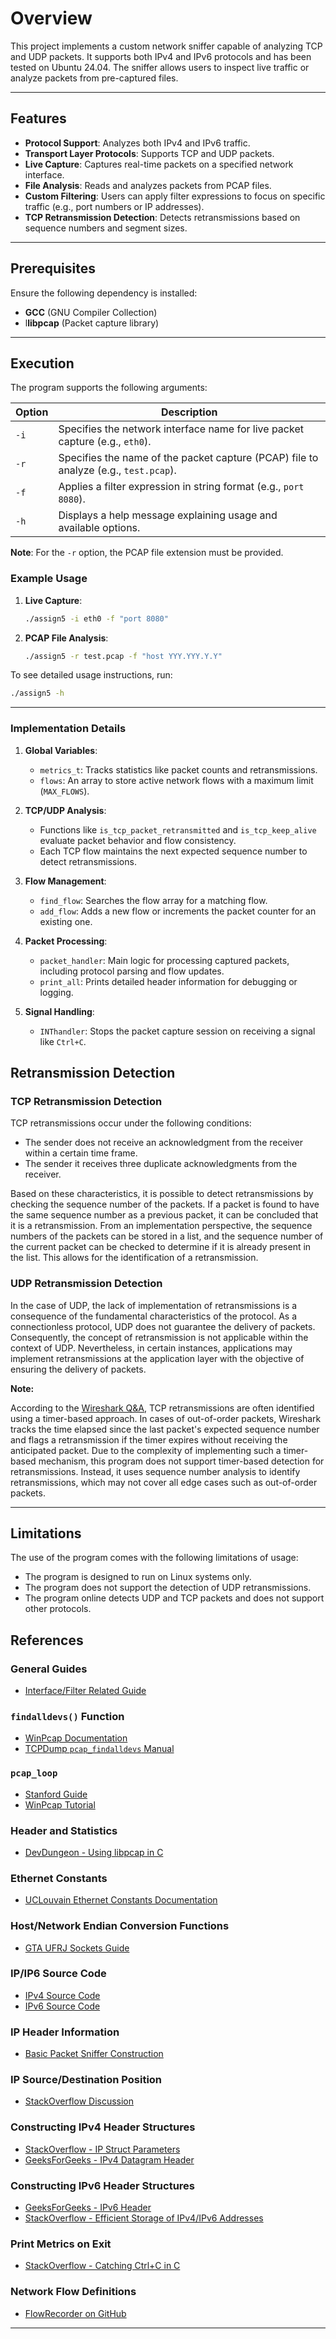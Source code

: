 # Overview

This project implements a custom network sniffer capable of analyzing TCP and UDP packets. It supports both IPv4 and IPv6 protocols and has been tested on Ubuntu 24.04. The sniffer allows users to inspect live traffic or analyze packets from pre-captured files.

---

## Features

- **Protocol Support**: Analyzes both IPv4 and IPv6 traffic.
- **Transport Layer Protocols**: Supports TCP and UDP packets.
- **Live Capture**: Captures real-time packets on a specified network interface.
- **File Analysis**: Reads and analyzes packets from PCAP files.
- **Custom Filtering**: Users can apply filter expressions to focus on specific traffic (e.g., port numbers or IP addresses).
- **TCP Retransmission Detection**: Detects retransmissions based on sequence numbers and segment sizes.

---

## Prerequisites

Ensure the following dependency is installed:

- **GCC** (GNU Compiler Collection)
- l**libpcap** (Packet capture library)

---

## Execution

The program supports the following arguments:

| Option | Description                                                                                   |
|--------|-----------------------------------------------------------------------------------------------|
| `-i`   | Specifies the network interface name for live packet capture (e.g., `eth0`).                 |
| `-r`   | Specifies the name of the packet capture (PCAP) file to analyze (e.g., `test.pcap`).          |
| `-f`   | Applies a filter expression in string format (e.g., `port 8080`).                             |
| `-h`   | Displays a help message explaining usage and available options.                               |

**Note**: For the `-r` option, the PCAP file extension must be provided.

### Example Usage

1. **Live Capture**:

   ```bash
   ./assign5 -i eth0 -f "port 8080"
   ```

2. **PCAP File Analysis**:

   ```bash
   ./assign5 -r test.pcap -f "host YYY.YYY.Y.Y"
   ```

To see detailed usage instructions, run:

```bash
./assign5 -h
```

---

### Implementation Details

1. **Global Variables**:
   - `metrics_t`: Tracks statistics like packet counts and retransmissions.
   - `flows`: An array to store active network flows with a maximum limit (`MAX_FLOWS`).

2. **TCP/UDP Analysis**:
   - Functions like `is_tcp_packet_retransmitted` and `is_tcp_keep_alive` evaluate packet behavior and flow consistency.
   - Each TCP flow maintains the next expected sequence number to detect retransmissions.

3. **Flow Management**:
   - `find_flow`: Searches the flow array for a matching flow.
   - `add_flow`: Adds a new flow or increments the packet counter for an existing one.

4. **Packet Processing**:
   - `packet_handler`: Main logic for processing captured packets, including protocol parsing and flow updates.
   - `print_all`: Prints detailed header information for debugging or logging.

5. **Signal Handling**:
   - `INThandler`: Stops the packet capture session on receiving a signal like `Ctrl+C`.



## Retransmission Detection

### TCP Retransmission Detection

TCP retransmissions occur under the following conditions:

- The sender does not receive an acknowledgment from the receiver within a certain time frame.
- The sender it receives three duplicate acknowledgments from the receiver.

Based on these characteristics, it is possible to detect retransmissions by checking the sequence number of the packets. If a packet is found to have the same sequence number as a previous packet, it can be concluded that it is a retransmission. From an implementation perspective, the sequence numbers of the packets can be stored in a list, and the sequence number of the current packet can be checked to determine if it is already present in the list. This allows for the identification of a retransmission.

### UDP Retransmission Detection

In the case of UDP, the lack of implementation of retransmissions is a consequence of the fundamental characteristics of the protocol. As a connectionless protocol, UDP does not guarantee the delivery of packets. Consequently, the concept of retransmission is not applicable within the context of UDP. Nevertheless, in certain instances, applications may implement retransmissions at the application layer with the objective of ensuring the delivery of packets.

**Note:** 

According to the [Wireshark Q&A](https://osqa-ask.wireshark.org/questions/25609/how-does-wireshark-detect-tcp-retransmissions/), TCP retransmissions are often identified using a timer-based approach. In cases of out-of-order packets, Wireshark tracks the time elapsed since the last packet's expected sequence number and flags a retransmission if the timer expires without receiving the anticipated packet. Due to the complexity of implementing such a timer-based mechanism, this program does not support timer-based detection for retransmissions. Instead, it uses sequence number analysis to identify retransmissions, which may not cover all edge cases such as out-of-order packets.

---

## Limitations

The use of the program comes with the following limitations of usage:

- The program is designed to run on Linux systems only.
- The program does not support the detection of UDP retransmissions.
- The program online detects UDP and TCP packets and does not support other protocols.

## References

### General Guides

- [Interface/Filter Related Guide](https://www.tcpdump.org/pcap.html)

### `findalldevs()` Function

- [WinPcap Documentation](https://www.winpcap.org/docs/docs_412/html/group__wpcapfunc.html#ga7b128eaeef627b408f6a6e2a2f5eb45d)
- [TCPDump `pcap_findalldevs` Manual](https://www.tcpdump.org/manpages/pcap_findalldevs.3pcap.html)

### `pcap_loop`

- [Stanford Guide](http://yuba.stanford.edu/~casado/pcap/section3.html)
- [WinPcap Tutorial](https://www.winpcap.org/docs/docs_412/html/group__wpcap__tut3.html)

### Header and Statistics

- [DevDungeon - Using libpcap in C](https://www.devdungeon.com/content/using-libpcap-c)

### Ethernet Constants

- [UCLouvain Ethernet Constants Documentation](https://sites.uclouvain.be/SystInfo/usr/include/net/ethernet.h.html)

### Host/Network Endian Conversion Functions

- [GTA UFRJ Sockets Guide](https://www.gta.ufrj.br/ensino/eel878/sockets/htonsman.html)

### IP/IP6 Source Code

- [IPv4 Source Code](https://github.com/leostratus/netinet/blob/master/ip.h)
- [IPv6 Source Code](https://github.com/leostratus/netinet/blob/master/ip6.h)

### IP Header Information

- [Basic Packet Sniffer Construction](https://huangjianyu.wordpress.com/2012/04/29/basic-packet-sniffer-construction-from-the-ground-up/)

### IP Source/Destination Position

- [StackOverflow Discussion](https://stackoverflow.com/questions/21222369/getting-ip-address-of-a-packet-in-pcap-file)

### Constructing IPv4 Header Structures

- [StackOverflow - IP Struct Parameters](https://stackoverflow.com/questions/31121057/ip-struct-c-parameters)
- [GeeksForGeeks - IPv4 Datagram Header](https://www.geeksforgeeks.org/introduction-and-ipv4-datagram-header/)

### Constructing IPv6 Header Structures

- [GeeksForGeeks - IPv6 Header](https://www.geeksforgeeks.org/internet-protocol-version-6-ipv6-header/)
- [StackOverflow - Efficient Storage of IPv4/IPv6 Addresses](https://stackoverflow.com/questions/26531531/efficient-way-to-store-ipv4-ipv6-addresses)

### Print Metrics on Exit

- [StackOverflow - Catching Ctrl+C in C](https://stackoverflow.com/questions/4217037/catch-ctrl-c-in-c)

### Network Flow Definitions

- [FlowRecorder on GitHub](https://github.com/drnpkr/flowRecorder)

---
